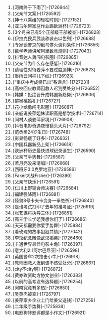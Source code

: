
1. [河南终于下雨了]-[1726944]
1. [父亲节文案]-[1726592]
1. [神十八乘组的轻松时刻]-[1727152]
1. [亚马尔带家庭作业踢欧洲杯]-[1726723]
1. [3个月来已有5个正部级干部被查]-[1726828]
1. [伊拉克民兵武装称袭击以色列]-[1726688]
1. [专家谈普京的俄乌停火谈判条件]-[1726856]
1. [数学老师讲解阿里数竞规则]-[1727043]
1. [抖音达人勇闯电影圈]-[1726885]
1. [父亲节为什么存在感低]-[1726216]
1. [请理性对待姜萍不要过度造神]-[1726823]
1. [墨雨云间桐儿下线]-[1726923]
1. [“重庆中考成绩已出”系谣言]-[1727231]
1. [高校回应教师因救人迟到受处分]-[1726852]
1. [韩媒：拒绝晋升成韩国新趋势]-[1726806]
1. [猕猴桃婚礼]-[1726727]
1. [花小龙勇闯电影圈]-[1726887]
1. [亲戚说姜萍姐妹读职高是想学技术]-[1726714]
1. [同村人谈姜萍家境]-[1726908]
1. [抖音电影奇遇夜慢镜头大片]-[1726792]
1. [范丞丞24岁生日]-[1726748]
1. [彭昱畅瘦了好多]-[1726632]
1. [中国兵器新品上架]-[1726618]
1. [欧洲杯历史最快进球纪录诞生]-[1726590]
1. [父亲节手势舞]-[1726587]
1. [若月亮没来清唱]-[1726668]
1. [西班牙3:0克罗地亚]-[1726586]
1. [Faker大战Fisher]-[1726390]
1. [父亲节快乐]-[1726591]
1. [仁川上野辅会师决赛]-[1726584]
1. [福建强降雨]-[1726881]
1. [怪兽8号卡夫卡变身一拳绝杀]-[1726840]
1. [是谁考试打印了去年的准考证]-[1726919]
1. [张艺谋将执导三体]-[1726851]
1. [高三学长学姐我想你们了]-[1726686]
1. [天天都需要你爱手势舞]-[1725884]
1. [看玫瑰的故事狠狠共情]-[1727042]
1. [李玟纪念雕像武汉揭幕]-[1726460]
1. [卡通世界最佳电影主角]-[1726397]
1. [意大利2:1阿尔巴尼亚]-[1726598]
1. [英国警车2次撞击小牛]-[1726918]
1. [教师因救人迟到该不该受处分]-[1726867]
1. [city不city啊]-[1726872]
1. [黄亦玫资助方协文创业]-[1726383]
1. [以前的高考没有选择题]-[1726254]
1. [河南究竟有多热]-[1726650]
1. [吴英杰被查]-[1726797]
1. [姜萍家乡企业上门给姜父送钱]-[1727259]
1. [二年级手势舞]-[1725838]
1. [电影狗阵影评都是小作文]-[1726921]
